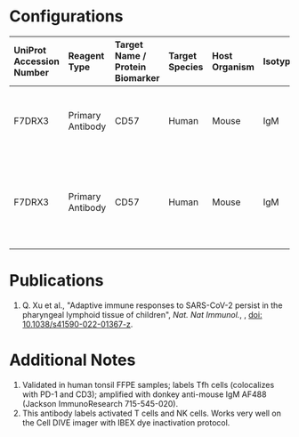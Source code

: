 # Configurations

| UniProt Accession Number   | Reagent Type     | Target Name / Protein Biomarker   | Target Species   | Host Organism   | Isotype   | Clonality   | Vendor    |   Catalog Number | Conjugate    | RRID       | Availability   | Method                 | Tissue Preservation   | Target Tissue   | Tissue State   | Detergent         | Antigen Retrieval Conditions                                                               | Dye Inactivation Conditions   | Recommend   | Agree                                    | Disagree   | Contributor         | Notes       |
|:---------------------------|:-----------------|:----------------------------------|:-----------------|:----------------|:----------|:------------|:----------|-----------------:|:-------------|:-----------|:---------------|:-----------------------|:----------------------|:----------------|:---------------|:------------------|:-------------------------------------------------------------------------------------------|:------------------------------|:------------|:-----------------------------------------|:-----------|:--------------------|:------------|
| F7DRX3                     | Primary Antibody | CD57                              | Human            | Mouse           | IgM       | HNK-1       | BioLegend |           359602 | Unconjugated | AB_2562403 | Stock          | Multiplexed 2D Imaging | FFPE                  | Tonsil          | NA             | 0.3% Triton-X-100 | pH 6 for 40 minutes at 95C (AR6 Akoya Biosciences AR600250ML)                              | NA                            | Yes         | 0000-0003-4379-8967 [[1](#publications)] | NA         | 0000-0003-4379-8967 | [1](#notes) |
| F7DRX3                     | Primary Antibody | CD57                              | Human            | Mouse           | IgM       | HNK-1       | BioLegend |           359602 | Unconjugated | AB_2562403 | Stock          | Cell DIVE-IBEX         | FFPE                  | Lung            | Cancer         | 0.3% Triton-X-100 | pH 6 for 30 minutes ER1 (AF9961) and pH 9 for 30 minutes ER2 (AF9640) using the Leica Bond | NA                            | Yes         | 0000-0003-4379-8967                      | NA         | 0000-0003-4379-8967 | [2](#notes) |

# Publications

<a name="publications"></a>
1. Q. Xu et al., "Adaptive immune responses to SARS-CoV-2 persist in the pharyngeal lymphoid tissue of children", *Nat. Nat Immunol.*, , [doi: 10.1038/s41590-022-01367-z](https://doi.org/10.1038/s41590-022-01367-z).


# Additional Notes

<a name="notes"></a>
1. Validated in human tonsil FFPE samples; labels Tfh cells (colocalizes with PD-1 and CD3); amplified with donkey anti-mouse IgM AF488 (Jackson ImmunoResearch 715-545-020).
2. This antibody labels activated T cells and NK cells. Works very well on the Cell DIVE imager with IBEX dye inactivation protocol.

